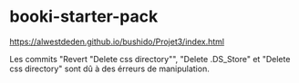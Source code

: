 # booki-starter-pack #

https://alwestdeden.github.io/bushido/Projet3/index.html


Les commits "Revert "Delete css directory"", "Delete .DS_Store" et "Delete css directory" sont dû à des érreurs de manipulation.
